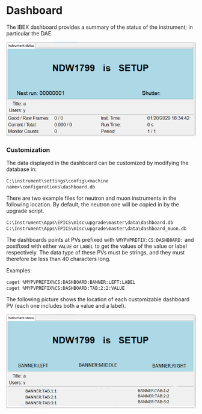 # Dashboard

The IBEX dashboard provides a summary of the status of the instrument; in particular the DAE.

![](https://raw.githubusercontent.com/ISISComputingGroup/ibex_developers_manual/master/images/dashboard.PNG)


### Customization

The data displayed in the dashboard can be customized by modifying the database in: 

```
C:\instrument\settings\config\<machine name>\configurations\dashboard.db
```

There are two example files for neutron and muon instruments in the following location. By default, the neutron one will be copied in by the upgrade script.

```
C:\Instrument\Apps\EPICS\misc\upgrade\master\data\dashboard.db
C:\Instrument\Apps\EPICS\misc\upgrade\master\data\dashboard_muon.db
```

The dashboards points at PVs prefixed with `%MYPVPREFIX:CS:DASHBOARD:` and postfixed with either `VALUE` or `LABEL` to get the values of the value or label respectively. The data type of these PVs must be strings, and they must therefore be less than 40 characters long.

Examples:
```
caget %MYPVPREFIX%CS:DASHBOARD:BANNER:LEFT:LABEL
caget %MYPVPREFIX%CS:DASHBOARD:TAB:2:2:VALUE
```

The following picture shows the location of each customizable dashboard PV (each one includes both a value and a label).

![](https://raw.githubusercontent.com/ISISComputingGroup/ibex_developers_manual/master/images/banner_customisation.png)